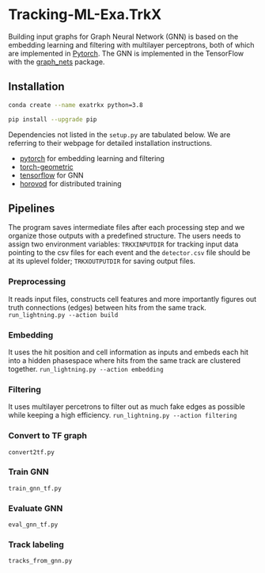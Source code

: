 # Tracking-ML-Exa.TrkX
Building input graphs for Graph Neural Network (GNN) is based on the embedding learning and filtering with multilayer perceptrons, both of which are implemented in [Pytorch](https://pytorch.org/get-started/locally/). The GNN is implemented in the TensorFlow with the [graph_nets](https://github.com/deepmind/graph_nets) package.

<!-- [Documentation available here.](https://hsf-reco-and-software-triggers.github.io/Tracking-ML-Exa.TrkX/) -->
## Installation

```bash
conda create --name exatrkx python=3.8

pip install --upgrade pip
```
Dependencies not listed in the `setup.py` are tabulated below. We are referring to their webpage for detailed installation instructions.

* [pytorch](https://pytorch.org/get-started/locally/) for embedding learning and filtering
* [torch-geometric](https://github.com/rusty1s/pytorch_geometric#installation) 
* [tensorflow](https://www.tensorflow.org/install) for GNN
* [horovod](https://github.com/horovod/horovod#install) for distributed training

## Pipelines
The program saves intermediate files after each processing step and we organize those outputs with a predefined structure. The users needs to assign two environment variables: `TRKXINPUTDIR` for tracking input data pointing to the csv files for each event and the `detector.csv` file should be at its uplevel folder; `TRKXOUTPUTDIR` for saving output files.

### Preprocessing
It reads input files, constructs cell features and more importantly figures out truth connections (edges) between hits from the same track.
```run_lightning.py --action build```

### Embedding
It uses the hit position and cell information as inputs and embeds each hit into a hidden phasespace where hits from the same track are clustered together.
```run_lightning.py --action embedding```

### Filtering
It uses multilayer percetrons to filter out as much fake edges as possible while keeping a high efficiency.
```run_lightning.py --action filtering```

### Convert to TF graph
```convert2tf.py```

### Train GNN
```train_gnn_tf.py```

### Evaluate GNN
```eval_gnn_tf.py```

### Track labeling
```tracks_from_gnn.py```